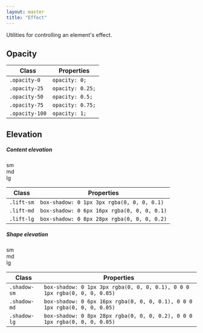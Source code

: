 ```yaml
---
layout: master
title: "Effect"
---
```


Utilities for controlling an element's effect.

## Opacity

<table class="table table--bordered">
  <thead>
    <tr>
      <th>Class</th>
      <th>Properties</th>
    </tr>
  </thead>
  <tbody>
    <tr>
      <td><code>.opacity-0</code></td>
      <td><code>opacity: 0;</code></td>
    </tr>
    <tr>
      <td><code>.opacity-25</code></td>
      <td><code>opacity: 0.25;</code></td>
    </tr>
    <tr>
      <td><code>.opacity-50</code></td>
      <td><code>opacity: 0.5;</code></td>
    </tr>
    <tr>
      <td><code>.opacity-75</code></td>
      <td><code>opacity: 0.75;</code></td>
    </tr>
    <tr>
      <td><code>.opacity-100</code></td>
      <td><code>opacity: 1;</code></td>
    </tr>
  </tbody>
</table>

## Elevation

##### Content elevation

<div class="level my-8">
  <div class="level__item">
    <div class="rounded-md bg-info color-white py-8 px-9 lift-sm">sm</div>
  </div>
  <div class="level__item">
    <div class="rounded-md bg-success color-white py-8 px-9 lift-md">md</div>
  </div>
  <div class="level__item">
    <div class="rounded-md bg-danger color-white py-8 px-9 lift-lg">lg</div>
  </div>
</div>

<table class="table table--bordered">
  <thead>
    <tr>
      <th>Class</th>
      <th>Properties</th>
    </tr>
  </thead>
  <tbody>
    <tr>
      <td><code>.lift-sm</code></td>
      <td><code>box-shadow: 0 1px 3px rgba(0, 0, 0, 0.1)</code></td>
    </tr>
    <tr>
      <td><code>.lift-md</code></td>
      <td><code>box-shadow: 0 6px 16px rgba(0, 0, 0, 0.1)</code></td>
    </tr>
    <tr>
      <td><code>.lift-lg</code></td>
      <td><code>box-shadow: 0 8px 28px rgba(0, 0, 0, 0.2)</code></td>
    </tr>
  </tbody>
</table>

##### Shape elevation

<div class="level my-8">
  <div class="level__item">
    <div class="rounded-md bg-white py-8 px-9 shadow-sm">sm</div>
  </div>
  <div class="level__item">
    <div class="rounded-md bg-white py-8 px-9 shadow-md">md</div>
  </div>
  <div class="level__item">
    <div class="rounded-md bg-white py-8 px-9 shadow-lg">lg</div>
  </div>
</div>

<table class="table table--bordered">
  <thead>
    <tr>
      <th>Class</th>
      <th>Properties</th>
    </tr>
  </thead>
  <tbody>
    <tr>
      <td><code>.shadow-sm</code></td>
      <td><code>box-shadow: 0 1px 3px rgba(0, 0, 0, 0.1), 0 0 0 1px rgba(0, 0, 0, 0.05)</code></td>
    </tr>
    <tr>
      <td><code>.shadow-md</code></td>
      <td><code>box-shadow: 0 6px 16px rgba(0, 0, 0, 0.1), 0 0 0 1px rgba(0, 0, 0, 0.05)</code></td>
    </tr>
    <tr>
      <td><code>.shadow-lg</code></td>
      <td><code>box-shadow: 0 8px 28px rgba(0, 0, 0, 0.2), 0 0 0 1px rgba(0, 0, 0, 0.05)</code></td>
    </tr>
  </tbody>
</table>
